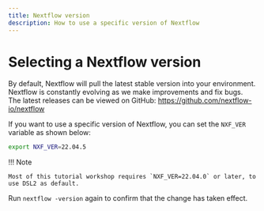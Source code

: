 ```yaml
---
title: Nextflow version
description: How to use a specific version of Nextflow
---
```


# Selecting a Nextflow version

By default, Nextflow will pull the latest stable version into your environment.
Nextflow is constantly evolving as we make improvements and fix bugs.
The latest releases can be viewed on GitHub: <https://github.com/nextflow-io/nextflow>

If you want to use a specific version of Nextflow, you can set the `NXF_VER` variable as shown below:

```bash
export NXF_VER=22.04.5
```

!!! Note

    Most of this tutorial workshop requires `NXF_VER=22.04.0` or later, to use DSL2 as default.

Run `nextflow -version` again to confirm that the change has taken effect.
